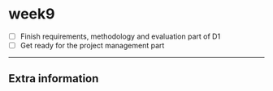 # week9

- [ ] Finish requirements, methodology and evaluation part of D1
- [ ] Get ready for the project management part
---
## Extra information
